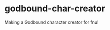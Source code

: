 # godbound-char-creator
Making a Godbound character creator for fnu!

<script>  Various harmful codes that will melt your face  </script>
